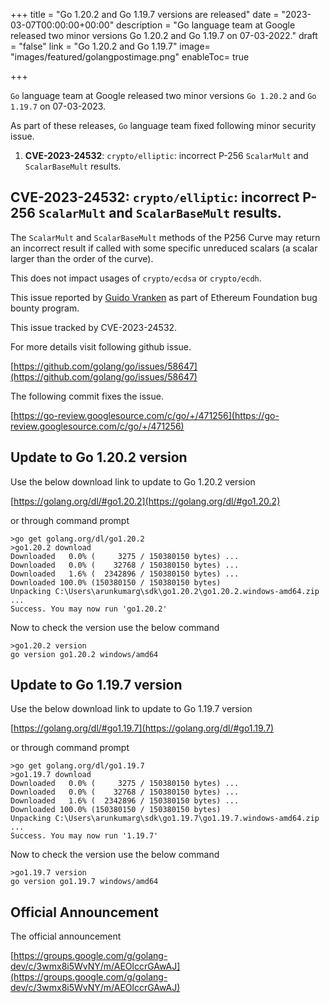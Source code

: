 +++
title = "Go 1.20.2 and Go 1.19.7 versions are released"
date = "2023-03-07T00:00:00+00:00"
description = "Go language team at Google released two minor versions Go 1.20.2 and Go 1.19.7 on 07-03-2022."
draft = "false"
link = "Go 1.20.2 and Go 1.19.7"
image= "images/featured/golangpostimage.png"
enableToc= true

+++

`Go` language team at Google released two minor versions `Go 1.20.2` and `Go 1.19.7` on 07-03-2023.

As part of these releases, `Go` language team fixed following minor security issue.

1. **CVE-2023-24532**: `crypto/elliptic`: incorrect P-256 `ScalarMult` and `ScalarBaseMult` results.


## CVE-2023-24532: `crypto/elliptic`: incorrect P-256 `ScalarMult` and `ScalarBaseMult` results.

The `ScalarMult` and `ScalarBaseMult` methods of the P256 Curve may return an incorrect result if called with some specific unreduced scalars (a scalar larger
than the order of the curve).

This does not impact usages of `crypto/ecdsa` or `crypto/ecdh`.

This issue reported by [Guido Vranken](https://twitter.com/GuidoVranken) as part of Ethereum Foundation bug bounty program.

This issue tracked by CVE-2023-24532.

For more details visit following github issue.

[https://github.com/golang/go/issues/58647](https://github.com/golang/go/issues/58647)

The following commit fixes the issue. 

[https://go-review.googlesource.com/c/go/+/471256](https://go-review.googlesource.com/c/go/+/471256)

## Update to Go 1.20.2 version

Use the below download link to update to Go 1.20.2 version

[https://golang.org/dl/#go1.20.2](https://golang.org/dl/#go1.20.2)


or through command prompt 

```
>go get golang.org/dl/go1.20.2
>go1.20.2 download
Downloaded   0.0% (     3275 / 150380150 bytes) ...
Downloaded   0.0% (    32768 / 150380150 bytes) ...
Downloaded   1.6% (  2342896 / 150380150 bytes) ...
Downloaded 100.0% (150380150 / 150380150 bytes)
Unpacking C:\Users\arunkumarg\sdk\go1.20.2\go1.20.2.windows-amd64.zip ...
Success. You may now run 'go1.20.2'
```

Now to check the version use the below command

```
>go1.20.2 version
go version go1.20.2 windows/amd64
```

## Update to Go 1.19.7 version

Use the below download link to update to Go 1.19.7 version

[https://golang.org/dl/#go1.19.7](https://golang.org/dl/#go1.19.7)

or through command prompt 

```
>go get golang.org/dl/go1.19.7
>go1.19.7 download
Downloaded   0.0% (     3275 / 150380150 bytes) ...
Downloaded   0.0% (    32768 / 150380150 bytes) ...
Downloaded   1.6% (  2342896 / 150380150 bytes) ...
Downloaded 100.0% (150380150 / 150380150 bytes)
Unpacking C:\Users\arunkumarg\sdk\go1.19.7\go1.19.7.windows-amd64.zip ...
Success. You may now run '1.19.7'
```

Now to check the version use the below command

```
>go1.19.7 version
go version go1.19.7 windows/amd64
```

## Official Announcement

The official announcement

[https://groups.google.com/g/golang-dev/c/3wmx8i5WvNY/m/AEOlccrGAwAJ](https://groups.google.com/g/golang-dev/c/3wmx8i5WvNY/m/AEOlccrGAwAJ)

